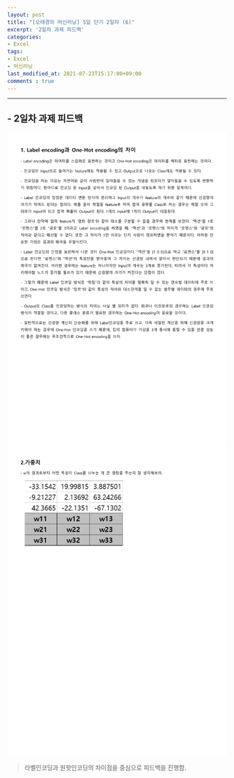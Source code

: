 ```yaml
---
layout: post
title: "[오태경의 머신러닝] 5일 단기 2일차 (6)"
excerpt: '2일차 과제 피드백'
categories:
- Excel
tags:
- Excel
- 머신러닝
last_modified_at: 2021-07-23T15:17:00+09:00
comments : true
---
```

<hr>

<h2>- 2일차 과제 피드백</h2>
<div style="align-items: center;">
    <img src="/assets/post-image/Excel-5일-단기-2/2일차 과제 피드백-1.png">
</div>
<div style="align-items: center;">
    <img src="/assets/post-image/Excel-5일-단기-2/2일차 과제 피드백-2.png">
</div>

> 라벨인코딩과 원핫인코딩의 차이점을 중심으로 피드백을 진행함.

<br>